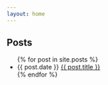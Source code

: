 ```yaml
---
layout: home
---
```


## Posts

<ul>
  {% for post in site.posts %}
	<li>
	  {{ post.date }}&nbsp;<a href="{{ post.url }}">{{ post.title }}</a>
	</li>
  {% endfor %}
</ul>

